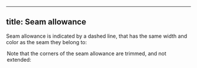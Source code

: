 ***

## title: Seam allowance

Seam allowance is indicated by a dashed line, that has the same width and color
as the seam they belong to:

<Legend part="saLines" caption="Seam allowance for different fabric types" />

Note that the corners of the seam allowance are trimmed, and not extended:

<Legend part="sa" caption="A trimmed seam allowance corner" />
